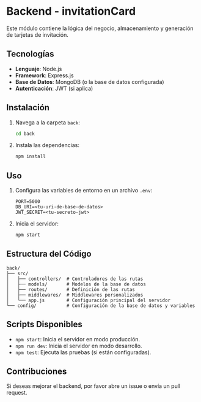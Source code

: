 # Backend - invitationCard

Este módulo contiene la lógica del negocio, almacenamiento y generación de tarjetas de invitación.

## Tecnologías

- **Lenguaje**: Node.js
- **Framework**: Express.js
- **Base de Datos**: MongoDB (o la base de datos configurada)
- **Autenticación**: JWT (si aplica)

## Instalación

1. Navega a la carpeta `back`:
   ```bash
   cd back
   ```
2. Instala las dependencias:
   ```bash
   npm install
   ```

## Uso

1. Configura las variables de entorno en un archivo `.env`:
   ```
   PORT=5000
   DB_URI=<tu-uri-de-base-de-datos>
   JWT_SECRET=<tu-secreto-jwt>
   ```
2. Inicia el servidor:
   ```bash
   npm start
   ```

## Estructura del Código

```
back/
├── src/
│   ├── controllers/  # Controladores de las rutas
│   ├── models/       # Modelos de la base de datos
│   ├── routes/       # Definición de las rutas
│   ├── middlewares/  # Middlewares personalizados
│   └── app.js        # Configuración principal del servidor
└── config/           # Configuración de la base de datos y variables
```

## Scripts Disponibles

- `npm start`: Inicia el servidor en modo producción.
- `npm run dev`: Inicia el servidor en modo desarrollo.
- `npm test`: Ejecuta las pruebas (si están configuradas).

## Contribuciones

Si deseas mejorar el backend, por favor abre un issue o envía un pull request.

